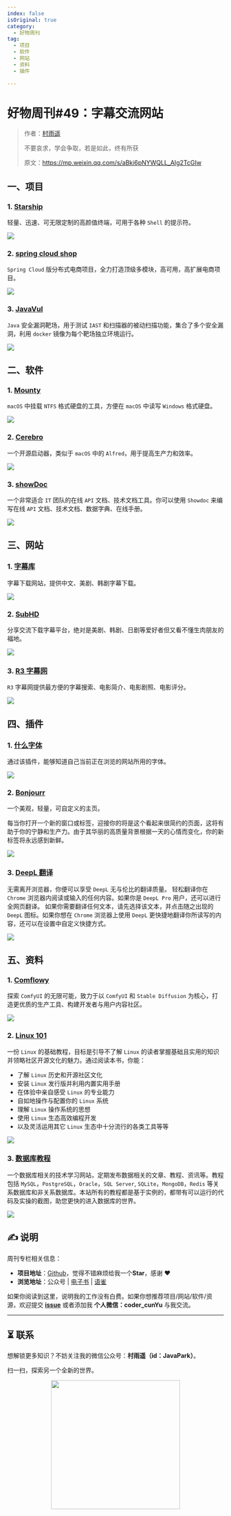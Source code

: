 ```yaml
---
index: false
isOriginal: true
category:
  - 好物周刊
tag:
  - 项目
  - 软件
  - 网站
  - 资料
  - 插件

---
```


# 好物周刊#49：字幕交流网站

> 作者：[村雨遥](https://github.com/cunyu1943)
> 
> 不要哀求，学会争取，若是如此，终有所获
> 
> 原文：https://mp.weixin.qq.com/s/aBki6pNYWQLL_AIg2TcGIw

## 一、项目

### 1. [Starship](https://github.com/starship/starship)

轻量、迅速、可无限定制的高颜值终端，可用于各种 `Shell` 的提示符。

![](assets/0316-0322/chrome_1710328246.webp)

### 2. [spring cloud shop](https://github.com/SiGuiyang/spring-cloud-shop)

`Spring Cloud` 版分布式电商项目，全力打造顶级多模块，高可用，高扩展电商项目。

![](assets/0316-0322/chrome_1710374180.webp)

### 3. [JavaVul](https://github.com/lokerxx/JavaVul)

`Java` 安全漏洞靶场，用于测试 `IAST` 和扫描器的被动扫描功能，集合了多个安全漏洞，利用 `docker` 镜像为每个靶场独立环境运行。

![](assets/0316-0322/chrome_1710374150.webp)

## 二、软件

### 1. [Mounty](https://mounty.app/)

`macOS` 中挂载 `NTFS` 格式硬盘的工具，方便在 `macOS` 中读写 `Windows` 格式硬盘。

![](assets/0316-0322/chrome_1710330200.webp)

### 2. [Cerebro](https://github.com/cerebroapp/cerebro)

一个开源启动器，类似于 `macOS` 中的 `Alfred`，用于提高生产力和效率。

![](assets/0316-0322/chrome_1710330376.webp)

### 3. [showDoc](https://github.com/star7th/showdoc)

一个非常适合 `IT` 团队的在线 `API` 文档、技术文档工具。你可以使用 `Showdoc` 来编写在线 `API` 文档、技术文档、数据字典、在线手册。

![](assets/0316-0322/chrome_1710330778.webp)

## 三、网站

### 1. [字幕库](https://srtku.com/)

字幕下载网站，提供中文、美剧、韩剧字幕下载。

![](assets/0316-0322/20240227-1708992014.webp)

### 2. [SubHD](https://subhd.tv/)

分享交流下载字幕平台，绝对是美剧、韩剧、日剧等爱好者但又看不懂生肉朋友的福地。

![](assets/0316-0322/20240227-1708992031.webp)

### 3. [R3 字幕网](https://r3sub.com/)

`R3` 字幕网提供最方便的字幕搜索、电影简介、电影剧照、电影评分。

![](assets/0316-0322/20240227-1708992069.webp)

## 四、插件

### 1. [什么字体](https://chromewebstore.google.com/detail/什么字体-找字体/acpcapnaopbhbelhmbbmppghilclpkep)

通过该插件，能够知道自己当前正在浏览的网站所用的字体。

![](assets/0316-0322/20240306-1709684117.webp)

### 2. [Bonjourr](https://chromewebstore.google.com/detail/dlnejlppicbjfcfcedcflplfjajinajd)

一个美观，轻量，可自定义的主页。

每当你打开一个新的窗口或标签，迎接你的将是这个看起来很简约的页面，这将有助于你的宁静和生产力。由于其华丽的高质量背景根据一天的心情而变化，你的新标签将永远感到新鲜。

![](assets/0316-0322/20240306-1709684303.webp)

### 3. [DeepL 翻译](https://chromewebstore.google.com/detail/cofdbpoegempjloogbagkncekinflcnj)

无需离开浏览器，你便可以享受 `DeepL` 无与伦比的翻译质量。 轻松翻译你在 `Chrome` 浏览器内阅读或输入的任何内容。如果你是 `DeepL Pro` 用户，还可以进行全网页翻译。 如果你需要翻译任何文本，请先选择该文本，并点击随之出现的 `DeepL` 图标。如果你想在 `Chrome` 浏览器上使用 `DeepL` 更快捷地翻译你所读写的内容，还可以在设置中自定义快捷方式。

![](assets/0316-0322/20240306-1709684503.webp)

## 五、资料

### 1. [Comflowy](https://github.com/6174/comflowy)

探索 `ComfyUI` 的无限可能，致力于以 `ComfyUI` 和 `Stable Diffusion` 为核心，打造更优质的生产工具、构建开发者与用户内容社区。

![](assets/0316-0322/chrome_1710208599.webp)

### 2. [Linux 101](https://github.com/ustclug/Linux101-docs)

一份 `Linux` 的基础教程，目标是引导不了解 `Linux` 的读者掌握基础且实用的知识并领略社区开源文化的魅力。通过阅读本书，你能：

- 了解 `Linux` 历史和开源社区文化
- 安装 `Linux` 发行版并利用内置实用手册
- 在体验中亲自感受 `Linux` 的专业能力
- 自如地操作与配置你的 `Linux` 系统
- 理解 `Linux` 操作系统的思想
- 使用 `Linux` 生态高效编程开发
- 以及灵活运用其它 `Linux` 生态中十分流行的各类工具等等

![](assets/0316-0322/chrome_1710208574.webp)

### 3. [数据库教程](https://www.sjkjc.com/)

一个数据库相关的技术学习网站，定期发布数据相关的文章、教程、资讯等。教程包括 `MySQL`，`PostgreSQL`，`Oracle`，`SQL Server`, `SQLite`，`MongoDB`，`Redis` 等关系数据库和非关系数据库。本站所有的教程都是基于实例的，都带有可以运行的代码及实操的截图，助您更快的进入数据库的世界。

![](assets/0316-0322/chrome_1710287927.webp)

## ✍️ 说明

周刊专栏相关信息：

- **项目地址**：[Github](https://github.com/cunyu1943/weekly)，觉得不错麻烦给我一个**Star**，感谢 ❤️
- **浏览地址**：公众号 | [电子书](https://cunyu1943.github.io/weekly) | [语雀](https://yuque.com/cunyu1943/weekly)

如果你阅读到这里，说明我的工作没有白费。如果你想推荐项目/网站/软件/资源，欢迎提交 **[issue](https://github.com/cunyu1943/weekly/issues)** 或者添加我 **个人微信：coder_cunYu** 与我交流。

---

## ⏳ 联系

想解锁更多知识？不妨关注我的微信公众号：**村雨遥（id：JavaPark）**。

扫一扫，探索另一个全新的世界。

<center>
<img src="/contact/contact.png" width="300">
</center>
